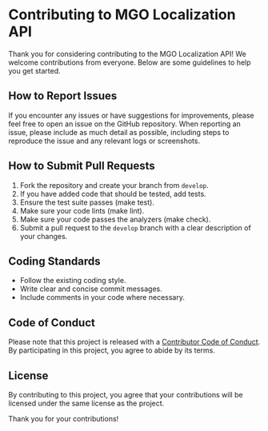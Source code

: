 # Contributing to MGO Localization API

Thank you for considering contributing to the MGO Localization API! We welcome contributions from everyone. Below are some guidelines to help you get started.

## How to Report Issues

If you encounter any issues or have suggestions for improvements, please feel free to open an issue on the GitHub repository. When reporting an issue, please include as much detail as possible, including steps to reproduce the issue and any relevant logs or screenshots.

## How to Submit Pull Requests

1. Fork the repository and create your branch from `develop`.
2. If you have added code that should be tested, add tests.
3. Ensure the test suite passes (make test).
4. Make sure your code lints (make lint).
5. Make sure your code passes the analyzers (make check).
6. Submit a pull request to the `develop` branch with a clear description of your changes.

## Coding Standards

- Follow the existing coding style.
- Write clear and concise commit messages.
- Include comments in your code where necessary.

## Code of Conduct

Please note that this project is released with a [Contributor Code of Conduct](CODE_OF_CONDUCT.md). By participating in this project, you agree to abide by its terms.

## License

By contributing to this project, you agree that your contributions will be licensed under the same license as the project.

Thank you for your contributions!
